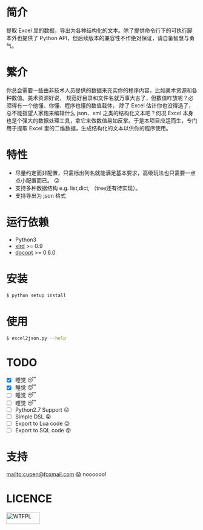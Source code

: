 # 简介
提取 Excel 里的数据，导出为各种结构化的文本。除了提供命令行下的可执行脚本外也提供了
 Python API，但后续版本的兼容性不作绝对保证，请自备智慧与勇气。


# 繁介
你总会需要一些由非技术人员提供的数据来充实你的程序内容，比如美术资源和各种数值。美术资源好说，
规范好目录和文件名就万事大吉了，但数值咋放呢？必须得有一个他懂、你懂、程序也懂的数值载体，
除了 Excel 估计你也没得选了，总不能指望人家跑来编辑什么 json、xml 之类的结构化文本吧？何况
 Excel 本身也是个强大的数据处理工具，拿它来做数值易如反掌。于是本项目应运而生，专门用于提取
 Excel 里的二维数据，生成结构化的文本以供你的程序使用。

# 特性
 - 尽量约定而非配置，只需标出列名就能满足基本要求，高级玩法也只需要一点点小配置而已。 :stuck_out_tongue_winking_eye:
 - 支持多种数据结构 e.g. list,dict, （tree还有待实现）。
 - 支持导出为 json 格式

# 运行依赖

  * Python3
  * [xlrd](www.python-excel.org) >= 0.9
  * [docopt](http://docopt.org/) >= 0.6.0

# 安装
```bash
$ python setup install
```

# 使用

```bash
$ excel2json.py --help
```

# TODO

 - [x] 睡觉 :sleeping:
 - [x] 睡觉 :sleeping:
 - [ ] 睡觉 :sleeping:
 - [ ] 睡觉 :sleeping:
 - [ ] Python2.7 Support :stuck_out_tongue_winking_eye:
 - [ ] Simple DSL :stuck_out_tongue_winking_eye:
 - [ ] Export to Lua code :stuck_out_tongue_winking_eye:
 - [ ] Export to SQL code :stuck_out_tongue_winking_eye:

# 支持
<mailto:cupen@foxmail.com> :scream: noooooo!

# LICENCE  
<a href="http://www.wtfpl.net/">
    <img src="http://www.wtfpl.net/wp-content/uploads/2012/12/wtfpl-badge-1.png"
         width="88"
         height="31"
         alt="WTFPL" />
</a>
